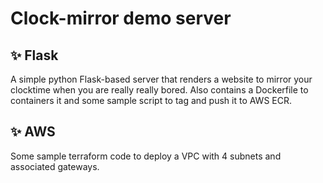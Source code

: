 # Clock-mirror demo server

## ✨ Flask
A simple python Flask-based server that renders a website to mirror your clocktime when you are really really bored.
Also contains a Dockerfile to containers it and some sample script to tag and push it to AWS ECR.

## ✨ AWS
Some sample terraform code to deploy a VPC with 4 subnets and associated gateways.
